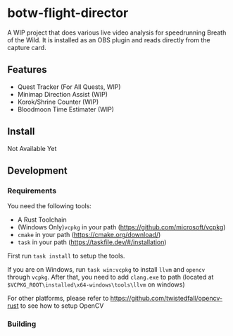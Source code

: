 # botw-flight-director
A WIP project that does various live video analysis for speedrunning Breath of the Wild. It is installed as an OBS plugin and reads directly from the capture card.

## Features
- Quest Tracker (For All Quests, WIP)
- Minimap Direction Assist (WIP)
- Korok/Shrine Counter (WIP)
- Bloodmoon Time Estimater (WIP)

## Install
Not Available Yet

## Development
### Requirements

You need the following tools:
- A Rust Toolchain
- (Windows Only)`vcpkg` in your path (https://github.com/microsoft/vcpkg)
- `cmake` in your path (https://cmake.org/download/)
- `task` in your path (https://taskfile.dev/#/installation)

First run `task install` to setup the tools.

If you are on Windows, run `task win:vcpkg` to install `llvm` and `opencv` through `vcpkg`. After that, you need to add `clang.exe` to path (located at `$VCPKG_ROOT\installed\x64-windows\tools\llvm` on windows)

For other platforms, please refer to https://github.com/twistedfall/opencv-rust to see how to setup OpenCV

### Building